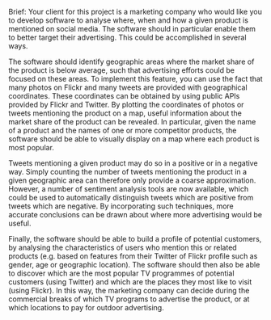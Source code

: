Brief:
Your client for this project is a marketing company who would like you to develop software
to analyse where, when and how a given product is mentioned on social media. The
software should in particular enable them to better target their advertising. This could be
accomplished in several ways.

The software should identify geographic areas where the market share of the product is
below average, such that advertising efforts could be focused on these areas. To
implement this feature, you can use the fact that many photos on Flickr and many tweets
are provided with geographical coordinates. These coordinates can be obtained by using
public APIs provided by Flickr and Twitter. By plotting the coordinates of photos or tweets
mentioning the product on a map, useful information about the market share of the product
can be revealed. In particular, given the name of a product and the names of one or more
competitor products, the software should be able to visually display on a map where each
product is most popular.

Tweets mentioning a given product may do so in a positive or in a negative way. Simply
counting the number of tweets mentioning the product in a given geographic area can
therefore only provide a coarse approximation. However, a number of sentiment analysis
tools are now available, which could be used to automatically distinguish tweets which are
positive from tweets which are negative. By incorporating such techniques, more accurate
conclusions can be drawn about where more advertising would be useful.

Finally, the software should be able to build a profile of potential customers, by analysing
the characteristics of users who mention this or related products (e.g. based on features
from their Twitter of Flickr profile such as gender, age or geographic location). The
software should then also be able to discover which are the most popular TV programmes
of potential customers (using Twitter) and which are the places they most like to visit
(using Flickr). In this way, the marketing company can decide during the commercial
breaks of which TV programs to advertise the product, or at which locations to pay for
outdoor advertising.
